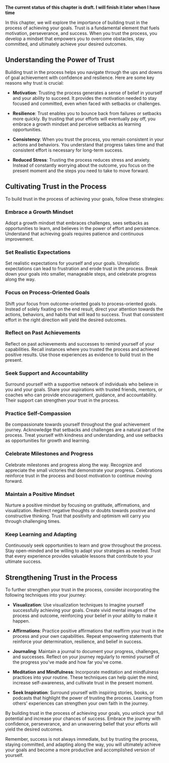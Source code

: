 **The current status of this chapter is draft. I will finish it later when I have time**

In this chapter, we will explore the importance of building trust in the process of achieving your goals. Trust is a fundamental element that fuels motivation, perseverance, and success. When you trust the process, you develop a mindset that empowers you to overcome obstacles, stay committed, and ultimately achieve your desired outcomes.

Understanding the Power of Trust
--------------------------------

Building trust in the process helps you navigate through the ups and downs of goal achievement with confidence and resilience. Here are some key reasons why trust is crucial:

* **Motivation**: Trusting the process generates a sense of belief in yourself and your ability to succeed. It provides the motivation needed to stay focused and committed, even when faced with setbacks or challenges.

* **Resilience**: Trust enables you to bounce back from failures or setbacks more quickly. By trusting that your efforts will eventually pay off, you embrace a growth mindset and perceive setbacks as learning opportunities.

* **Consistency**: When you trust the process, you remain consistent in your actions and behaviors. You understand that progress takes time and that consistent effort is necessary for long-term success.

* **Reduced Stress**: Trusting the process reduces stress and anxiety. Instead of constantly worrying about the outcome, you focus on the present moment and the steps you need to take to move forward.

Cultivating Trust in the Process
--------------------------------

To build trust in the process of achieving your goals, follow these strategies:

### Embrace a Growth Mindset

Adopt a growth mindset that embraces challenges, sees setbacks as opportunities to learn, and believes in the power of effort and persistence. Understand that achieving goals requires patience and continuous improvement.

### Set Realistic Expectations

Set realistic expectations for yourself and your goals. Unrealistic expectations can lead to frustration and erode trust in the process. Break down your goals into smaller, manageable steps, and celebrate progress along the way.

### Focus on Process-Oriented Goals

Shift your focus from outcome-oriented goals to process-oriented goals. Instead of solely fixating on the end result, direct your attention towards the actions, behaviors, and habits that will lead to success. Trust that consistent effort in the right direction will yield the desired outcomes.

### Reflect on Past Achievements

Reflect on past achievements and successes to remind yourself of your capabilities. Recall instances where you trusted the process and achieved positive results. Use those experiences as evidence to build trust in the present.

### Seek Support and Accountability

Surround yourself with a supportive network of individuals who believe in you and your goals. Share your aspirations with trusted friends, mentors, or coaches who can provide encouragement, guidance, and accountability. Their support can strengthen your trust in the process.

### Practice Self-Compassion

Be compassionate towards yourself throughout the goal achievement journey. Acknowledge that setbacks and challenges are a natural part of the process. Treat yourself with kindness and understanding, and use setbacks as opportunities for growth and learning.

### Celebrate Milestones and Progress

Celebrate milestones and progress along the way. Recognize and appreciate the small victories that demonstrate your progress. Celebrations reinforce trust in the process and boost motivation to continue moving forward.

### Maintain a Positive Mindset

Nurture a positive mindset by focusing on gratitude, affirmations, and visualization. Redirect negative thoughts or doubts towards positive and constructive thinking. Trust that positivity and optimism will carry you through challenging times.

### Keep Learning and Adapting

Continuously seek opportunities to learn and grow throughout the process. Stay open-minded and be willing to adapt your strategies as needed. Trust that every experience provides valuable lessons that contribute to your ultimate success.

Strengthening Trust in the Process
----------------------------------

To further strengthen your trust in the process, consider incorporating the following techniques into your journey:

* **Visualization**: Use visualization techniques to imagine yourself successfully achieving your goals. Create vivid mental images of the process and outcome, reinforcing your belief in your ability to make it happen.

* **Affirmations**: Practice positive affirmations that reaffirm your trust in the process and your own capabilities. Repeat empowering statements that reinforce your determination, resilience, and belief in success.

* **Journaling**: Maintain a journal to document your progress, challenges, and successes. Reflect on your journey regularly to remind yourself of the progress you've made and how far you've come.

* **Meditation and Mindfulness**: Incorporate meditation and mindfulness practices into your routine. These techniques can help quiet the mind, increase self-awareness, and cultivate trust in the present moment.

* **Seek Inspiration**: Surround yourself with inspiring stories, books, or podcasts that highlight the power of trusting the process. Learning from others' experiences can strengthen your own faith in the journey.

By building trust in the process of achieving your goals, you unlock your full potential and increase your chances of success. Embrace the journey with confidence, perseverance, and an unwavering belief that your efforts will yield the desired outcomes.

Remember, success is not always immediate, but by trusting the process, staying committed, and adapting along the way, you will ultimately achieve your goals and become a more productive and accomplished version of yourself.
